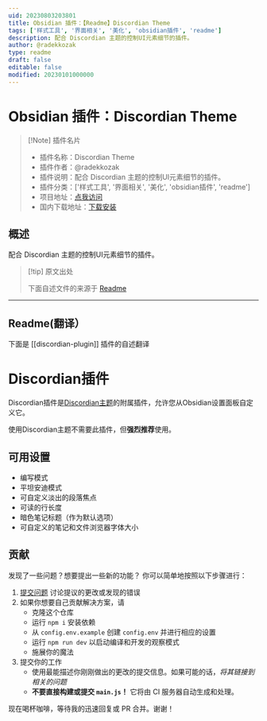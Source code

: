 ```yaml
---
uid: 20230803203801
title: Obsidian 插件：【Readme】Discordian Theme
tags: ['样式工具', '界面相关', '美化', 'obsidian插件', 'readme']
description: 配合 Discordian 主题的控制UI元素细节的插件。
author: @radekkozak
type: readme
draft: false
editable: false
modified: 20230101000000
---
```


# Obsidian 插件：Discordian Theme

> [!Note] 插件名片
> - 插件名称：Discordian Theme
> - 插件作者：@radekkozak
> - 插件说明：配合 Discordian 主题的控制UI元素细节的插件。
> - 插件分类：['样式工具', '界面相关', '美化', 'obsidian插件', 'readme']
> - 项目地址：[点我访问](https://github.com/radekkozak/discordian-plugin)
> - 国内下载地址：[下载安装](https://pkmer.cn/products/plugin/pluginMarket/?discordian-plugin)

## 概述

配合 Discordian 主题的控制UI元素细节的插件。



> [!tip] 原文出处
> 
>下面自述文件的来源于 [Readme](https://ghproxy.net/https://raw.githubusercontent.com/radekkozak/discordian-plugin/master/README.md)
> 

---

## Readme(翻译）

下面是 [[discordian-plugin]] 插件的自述翻译


# Discordian插件

Discordian插件是[Discordian主题](https://github.com/radekkozak/discordian)的附属插件，允许您从Obsidian设置面板自定义它。

使用Discordian主题不需要此插件，但**强烈推荐**使用。

## 可用设置

- 编写模式
- 平坦安迪模式
- 可自定义淡出的段落焦点
- 可读的行长度
- 暗色笔记标题（作为默认选项）
- 可自定义的笔记和文件浏览器字体大小

## 贡献

发现了一些问题？想要提出一些新的功能？
你可以简单地按照以下步骤进行：

1. [提交问题](https://github.com/radekkozak/discordian-plugin/issues/new) 讨论提议的更改或发现的错误
2. 如果你想要自己贡献解决方案，请
    - 克隆这个仓库
    - 运行 `npm i` 安装依赖
    - 从 `config.env.example` 创建 `config.env` 并进行相应的设置
    - 运行 `npm run dev` 以启动编译和开发的观察模式
    - 施展你的魔法
3. 提交你的工作
    - 使用最能描述你刚刚做出的更改的提交信息。如果可能的话，*将其链接到相关的问题*
    - **不要直接构建或提交 `main.js`！** 它将由 CI 服务器自动生成和处理。

现在喝杯咖啡，等待我的迅速回复或 PR 合并。谢谢！




